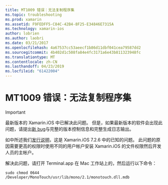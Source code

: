 ```yaml
---
title: MT1009 错误：无法复制程序集
ms.topic: troubleshooting
ms.prod: xamarin
ms.assetid: F9FEDFF5-C84C-42B4-8F25-E34846E7315A
ms.technology: xamarin-ios
author: lobrien
ms.author: laobri
ms.date: 03/21/2017
ms.openlocfilehash: 4a67537cc53aeecf1b86d11dbf041cea79587dd2
ms.sourcegitcommit: 4b402d1c508fa84e4fc3171a6e43b811323948fc
ms.translationtype: MT
ms.contentlocale: zh-CN
ms.lasthandoff: 04/23/2019
ms.locfileid: "61422004"
---
```

# <a name="error-mt1009-could-not-copy-the-assembly"></a>MT1009 错误：无法复制程序集

> [!IMPORTANT]
> 最新版本的 Xamarin.iOS 中已解决此问题。 但是，如果最新版本的软件会出现此问题，请提出[新 bug](~/cross-platform/troubleshooting/questions/howto-file-bug.md)与完整的版本控制信息和完整生成日志输出。

如中所述我们[发行说明](https://developer.xamarin.com/releases/ios/xamarin.ios_7/xamarin.ios_7.2/)，这是 Xamarin.iOS 7.2.6 中的已知的问题。 此问题的原因需要更高的权限时使用不同的用户帐户安装 Xamarin.iOS 的文件权限然后开发人员的主帐户。

解决此问题，请打开 Terminal.app 在 Mac 工作站上的，然后运行以下命令：

`sudo chmod 0644 /Developer/MonoTouch/usr/lib/mono/2.1/monotouch.dll.mdb`

